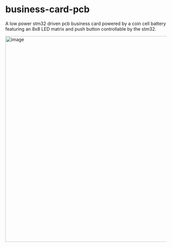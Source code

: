 # business-card-pcb
A low power stm32 driven pcb business card powered by a coin cell battery featuring an 8x8 LED matrix and push button controllable by the stm32.

<img width="914" height="645" alt="image" src="https://github.com/user-attachments/assets/687ab6e3-ecd5-4f9b-8040-9c4b68f066a6" />
